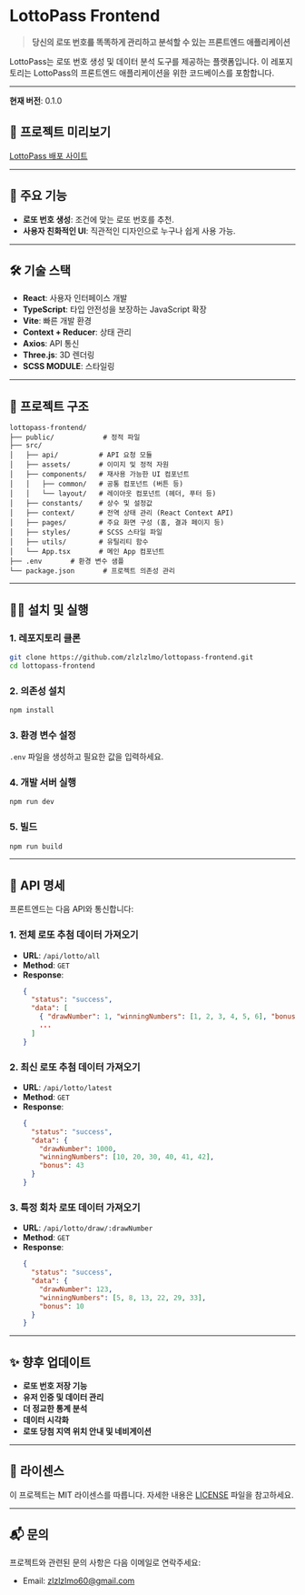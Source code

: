 # LottoPass Frontend

> **당신의 로또 번호를 똑똑하게 관리하고 분석할 수 있는 프론트엔드 애플리케이션**

LottoPass는 로또 번호 생성 및 데이터 분석 도구를 제공하는 플랫폼입니다. 이 레포지토리는 LottoPass의 프론트엔드 애플리케이션을 위한 코드베이스를 포함합니다.

---

**현재 버전**: 0.1.0

## 🚀 **프로젝트 미리보기**

[LottoPass 배포 사이트](https://lottopass.co.kr)

---

## 📌 **주요 기능**

- **로또 번호 생성**: 조건에 맞는 로또 번호를 추천.
- **사용자 친화적인 UI**: 직관적인 디자인으로 누구나 쉽게 사용 가능.

---

## 🛠 **기술 스택**

- **React**: 사용자 인터페이스 개발
- **TypeScript**: 타입 안전성을 보장하는 JavaScript 확장
- **Vite**: 빠른 개발 환경
- **Context + Reducer**: 상태 관리
- **Axios**: API 통신
- **Three.js**: 3D 렌더링
- **SCSS MODULE**: 스타일링

---

## 📂 **프로젝트 구조**

```
lottopass-frontend/
├── public/            # 정적 파일
├── src/
│   ├── api/          # API 요청 모듈
│   ├── assets/       # 이미지 및 정적 자원
│   ├── components/   # 재사용 가능한 UI 컴포넌트
│   │   ├── common/   # 공통 컴포넌트 (버튼 등)
│   │   └── layout/   # 레이아웃 컴포넌트 (헤더, 푸터 등)
│   ├── constants/    # 상수 및 설정값
│   ├── context/      # 전역 상태 관리 (React Context API)
│   ├── pages/        # 주요 화면 구성 (홈, 결과 페이지 등)
│   ├── styles/       # SCSS 스타일 파일
│   ├── utils/        # 유틸리티 함수
│   └── App.tsx       # 메인 App 컴포넌트
├── .env       # 환경 변수 샘플
└── package.json       # 프로젝트 의존성 관리
```

---

## 🧑‍💻 **설치 및 실행**

### 1. 레포지토리 클론

```bash
git clone https://github.com/zlzlzlmo/lottopass-frontend.git
cd lottopass-frontend
```

### 2. 의존성 설치

```bash
npm install
```

### 3. 환경 변수 설정

`.env` 파일을 생성하고 필요한 값을 입력하세요.

### 4. 개발 서버 실행

```bash
npm run dev
```

### 5. 빌드

```bash
npm run build
```

---

## 📡 **API 명세**

프론트엔드는 다음 API와 통신합니다:

### 1. 전체 로또 추첨 데이터 가져오기

- **URL**: `/api/lotto/all`
- **Method**: `GET`
- **Response**:
  ```json
  {
    "status": "success",
    "data": [
      { "drawNumber": 1, "winningNumbers": [1, 2, 3, 4, 5, 6], "bonus": 7 },
      ...
    ]
  }
  ```

### 2. 최신 로또 추첨 데이터 가져오기

- **URL**: `/api/lotto/latest`
- **Method**: `GET`
- **Response**:
  ```json
  {
    "status": "success",
    "data": {
      "drawNumber": 1000,
      "winningNumbers": [10, 20, 30, 40, 41, 42],
      "bonus": 43
    }
  }
  ```

### 3. 특정 회차 로또 데이터 가져오기

- **URL**: `/api/lotto/draw/:drawNumber`
- **Method**: `GET`
- **Response**:
  ```json
  {
    "status": "success",
    "data": {
      "drawNumber": 123,
      "winningNumbers": [5, 8, 13, 22, 29, 33],
      "bonus": 10
    }
  }
  ```

---

## ✨ **향후 업데이트**

- **로또 번호 저장 기능**
- **유저 인증 및 데이터 관리**
- **더 정교한 통계 분석**
- **데이터 시각화**
- **로또 당첨 지역 위치 안내 및 네비게이션**

---

## 📜 **라이센스**

이 프로젝트는 MIT 라이센스를 따릅니다. 자세한 내용은 [LICENSE](./LICENSE) 파일을 참고하세요.

---

## 📬 **문의**

프로젝트와 관련된 문의 사항은 다음 이메일로 연락주세요:

- Email: zlzlzlmo60@gmail.com
